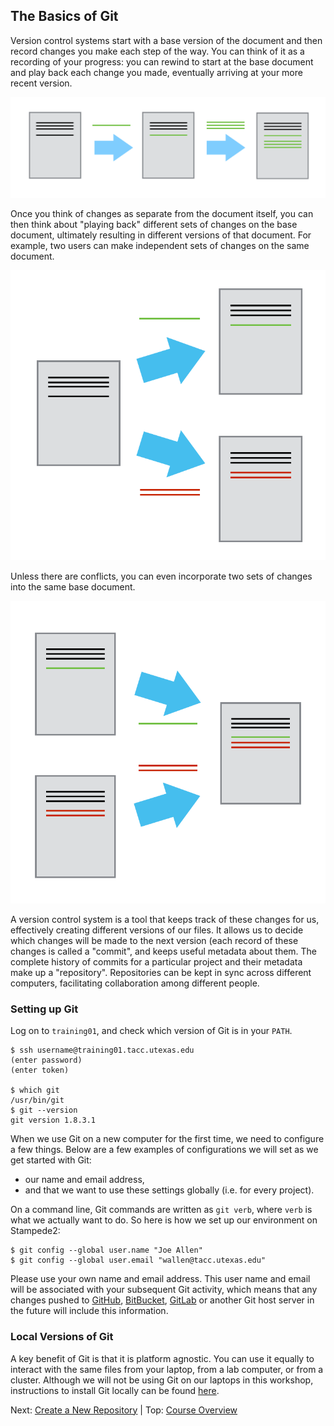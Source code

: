 ## The Basics of Git

Version control systems start with a base version of the document and
then record changes you make each step of the way. You can
think of it as a recording of your progress: you can rewind to start at the base
document and play back each change you made, eventually arriving at your
more recent version.

![Changes Are Saved Sequentially](./fig/play-changes.svg)

Once you think of changes as separate from the document itself, you
can then think about "playing back" different sets of changes on the base document, ultimately
resulting in different versions of that document. For example, two users can make independent
sets of changes on the same document.

![Different Versions Can be Saved](./fig/versions.svg)

Unless there are conflicts, you can even incorporate two sets of changes into the same base document.

![Multiple Versions Can be Merged](./fig/merge.svg)

A version control system is a tool that keeps track of these changes for us,
effectively creating different versions of our files. It allows us to
decide which changes will be made to the next version (each record of these changes is called a
"commit", and keeps useful metadata about them. The
complete history of commits for a particular project and their metadata make up
a "repository". Repositories can be kept in sync
across different computers, facilitating collaboration among different people.


### Setting up Git

Log on to `training01`, and check which version of Git is in your `PATH`.

```
$ ssh username@training01.tacc.utexas.edu
(enter password)
(enter token)

$ which git
/usr/bin/git
$ git --version
git version 1.8.3.1
```

When we use Git on a new computer for the first time,
we need to configure a few things. Below are a few examples
of configurations we will set as we get started with Git:

 * our name and email address,
 * and that we want to use these settings globally (i.e. for every project).

On a command line, Git commands are written as `git verb`,
where `verb` is what we actually want to do. So here is how
we set up our environment on Stampede2:

```
$ git config --global user.name "Joe Allen"
$ git config --global user.email "wallen@tacc.utexas.edu"
```

Please use your own name and email address. This user name and email will be associated with your subsequent Git activity,
which means that any changes pushed to
[GitHub](https://github.com/),
[BitBucket](https://bitbucket.org/),
[GitLab](https://gitlab.com/) or
another Git host server
in the future will include this information.


### Local Versions of Git

A key benefit of Git is that it is platform agnostic. You can use it equally to interact with the same files from your laptop, from a lab computer, or from a cluster. Although we will not be using Git on our laptops in this workshop, instructions to install Git locally can be found [here](https://git-scm.com/book/en/v2/Getting-Started-Installing-Git).

Next: [Create a New Repository](reproducibility_git_03.md) | Top: [Course Overview](../index.md)
